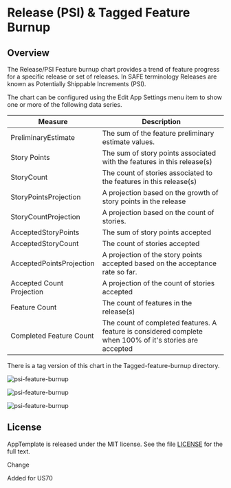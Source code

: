 Release (PSI) & Tagged Feature Burnup
=====================================

## Overview
The Release/PSI Feature burnup chart provides a trend of feature progress for a specific release or set of releases. In SAFE terminology Releases are known as Potentially Shippable Increments (PSI). 

The chart can be configured using the Edit App Settings menu item to show one or more of the following data series. 

Measure  | Description
-------- | ---------------
PreliminaryEstimate | The sum of the feature preliminary estimate values.
Story Points | The sum of story points associated with the features in this release(s)
StoryCount | The count of stories associated to the features in this release(s)
StoryPointsProjection | A projection based on the growth of story points in the release
StoryCountProjection | A projection based on the count of stories.
AcceptedStoryPoints | The sum of story points accepted
AcceptedStoryCount | The count of stories accepted
AcceptedPointsProjection | A projection of the story points accepted based on the acceptance rate so far.
Accepted Count Projection | A projection of the count of stories accepted
Feature Count | The count of features in the release(s)
Completed Feature Count | The count of completed features. A feature is considered complete when 100% of it's stories are accepted

There is a tag version of this chart in the Tagged-feature-burnup directory.

![psi-feature-burnup](https://raw.githubusercontent.com/wrackzone/psi-feature-burnup/master/psi-feature-burnup-screenshot.png)


![psi-feature-burnup](https://raw.githubusercontent.com/wrackzone/psi-feature-burnup/master/screenshot2.png)

![psi-feature-burnup](https://raw.githubusercontent.com/wrackzone/psi-feature-burnup/master/screenshot3.png)

## License

AppTemplate is released under the MIT license.  See the file [LICENSE](https://raw.github.com/RallyApps/AppTemplate/master/LICENSE) for the full text.

Change

Added for US70
